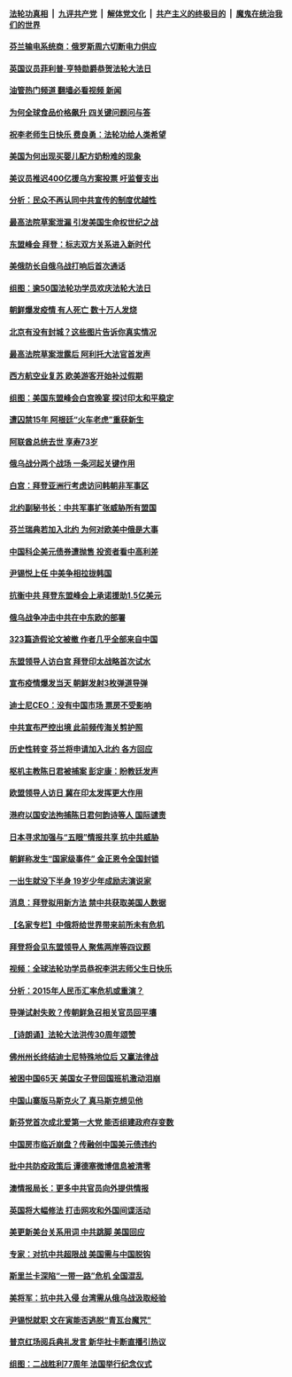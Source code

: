 ####  [法轮功真相](../../../../basic/blob/master/README.md?t=05141131) &nbsp;|&nbsp; [九评共产党](../../../../9ping.md/blob/master/README.md?t=05141131) &nbsp;|&nbsp; [解体党文化](../../../../jtdwh.md/blob/master/README.md?t=05141131)  &nbsp;|&nbsp; [共产主义的终极目的](../../../../gczydzjmd.md/blob/master/README.md?t=05141131) &nbsp;|&nbsp; [魔鬼在统治我们的世界](../../../../mgztzwmdsj.md/blob/master/README.md?t=05141131) 

#### [芬兰输电系统商：俄罗斯周六切断电力供应](../pages/nsc418/n13736351.md?t=05141131) 

#### [英国议员菲利普‧亨特勋爵恭贺法轮大法日](../pages/nsc418/n13736187.md?t=05141131) 

#### [油管热门频道 翻墙必看视频 新闻](http://45.76.130.85:81/youtube.html?05141131)

#### [为何全球食品价格飙升 四关键问题问与答](../pages/nsc418/n13735978.md?t=05141131) 

#### [祝李老师生日快乐 费良勇：法轮功给人类希望](../pages/nsc418/n13736226.md?t=05141131) 

#### [美国为何出现买婴儿配方奶粉难的现象](../pages/nsc418/n13735967.md?t=05141131) 

#### [美议员推迟400亿援乌方案投票 吁监督支出](../pages/nsc418/n13736205.md?t=05141131) 

#### [分析：民众不再认同中共宣传的制度优越性](../pages/nsc418/n13736061.md?t=05141131) 

#### [最高法院草案泄漏 引发美国生命权世纪之战](../pages/nsc418/n13733287.md?t=05141131) 

#### [东盟峰会 拜登：标志双方关系进入新时代](../pages/nsc418/n13735984.md?t=05141131) 

#### [美俄防长自俄乌战打响后首次通话](../pages/nsc418/n13735971.md?t=05141131) 

#### [组图：逾50国法轮功学员欢庆法轮大法日](../pages/nsc418/n13727833.md?t=05141131) 

#### [朝鲜爆发疫情 有人死亡 数十万人发烧](../pages/nsc418/n13735826.md?t=05141131) 

#### [北京有没有封城？这些图片告诉你真实情况](../pages/nsc418/n13735934.md?t=05141131) 

#### [最高法院草案泄露后 阿利托大法官首发声](../pages/nsc418/n13735429.md?t=05141131) 

#### [西方航空业复苏 欧美游客开始补过假期](../pages/nsc418/n13735890.md?t=05141131) 

#### [组图：美国东盟峰会白宫晚宴 探讨印太和平稳定](../pages/nsc418/n13735403.md?t=05141131) 

#### [遭囚禁15年 阿根廷“火车老虎”重获新生](../pages/nsc418/n13735360.md?t=05141131) 

#### [阿联酋总统去世 享寿73岁](../pages/nsc418/n13735742.md?t=05141131) 

#### [俄乌战分两个战场 一条河起关键作用](../pages/nsc418/n13735695.md?t=05141131) 

#### [白宫：拜登亚洲行考虑访问韩朝非军事区](../pages/nsc418/n13735343.md?t=05141131) 

#### [北约副秘书长：中共军事扩张威胁所有盟国](../pages/nsc418/n13733969.md?t=05141131) 

#### [芬兰瑞典若加入北约 为何对欧美中俄是大事](../pages/nsc418/n13734971.md?t=05141131) 

#### [中国科企美元债券遭抛售 投资者看中高利差](../pages/nsc418/n13735182.md?t=05141131) 

#### [尹锡悦上任 中美争相拉拢韩国](../pages/nsc418/n13735045.md?t=05141131) 

#### [抗衡中共 拜登东盟峰会上承诺援助1.5亿美元](../pages/nsc418/n13735000.md?t=05141131) 

#### [俄乌战争冲击中共在中东欧的部署](../pages/nsc418/n13734903.md?t=05141131) 

#### [323篇造假论文被撤 作者几乎全部来自中国](../pages/nsc418/n13734985.md?t=05141131) 

#### [东盟领导人访白宫 拜登印太战略首次试水](../pages/nsc418/n13734738.md?t=05141131) 

#### [宣布疫情爆发当天 朝鲜发射3枚弹道导弹](../pages/nsc418/n13734727.md?t=05141131) 

#### [迪士尼CEO：没有中国市场 票房不受影响](../pages/nsc418/n13734665.md?t=05141131) 

#### [中共宣布严控出境 此前频传海关剪护照](../pages/nsc418/n13734351.md?t=05141131) 

#### [历史性转变 芬兰将申请加入北约 各方回应](../pages/nsc418/n13734455.md?t=05141131) 

#### [枢机主教陈日君被捕案 彭定康：盼教廷发声](../pages/nsc418/n13734545.md?t=05141131) 

#### [欧盟领导人访日 冀在印太发挥更大作用](../pages/nsc418/n13734376.md?t=05141131) 

#### [港府以国安法拘捕陈日君何韵诗等人 国际谴责](../pages/nsc418/n13734434.md?t=05141131) 

#### [日本寻求加强与“五眼”情报共享 抗中共威胁](../pages/nsc418/n13734210.md?t=05141131) 

#### [朝鲜称发生“国家级事件” 金正恩令全国封锁](../pages/nsc418/n13734061.md?t=05141131) 

#### [一出生就没下半身 19岁少年成励志演说家](../pages/nsc418/n13733076.md?t=05141131) 

#### [消息：拜登拟用新方法 禁中共获取美国人数据](../pages/nsc418/n13733783.md?t=05141131) 

#### [【名家专栏】中俄将给世界带来前所未有危机](../pages/nsc418/n13733146.md?t=05141131) 

#### [拜登将会见东盟领导人 聚焦两岸等四议题](../pages/nsc418/n13733647.md?t=05141131) 

#### [视频：全球法轮功学员恭祝李洪志师父生日快乐](../pages/nsc418/n13733692.md?t=05141131) 

#### [分析：2015年人民币汇率危机或重演？](../pages/nsc418/n13733648.md?t=05141131) 

#### [导弹试射失败？传朝鲜急召相关官员回平壤](../pages/nsc418/n13733637.md?t=05141131) 

#### [【诗朗诵】法轮大法洪传30周年颂赞](../pages/nsc418/n13733629.md?t=05141131) 

#### [佛州州长终结迪士尼特殊地位后 又赢法律战](../pages/nsc418/n13733406.md?t=05141131) 

#### [被困中国65天 美国女子登回国班机激动泪崩](../pages/nsc418/n13733521.md?t=05141131) 

#### [中国山寨版马斯克火了 真马斯克想见他](../pages/nsc418/n13733559.md?t=05141131) 

#### [新芬党首次成北爱第一大党 能否组建政府存变数](../pages/nsc418/n13733562.md?t=05141131) 

#### [中国房市临近崩盘？传融创中国美元债违约](../pages/nsc418/n13733285.md?t=05141131) 

#### [批中共防疫政策后 谭德塞微博信息被清零](../pages/nsc418/n13733099.md?t=05141131) 

#### [澳情报局长：更多中共官员向外提供情报](../pages/nsc418/n13732119.md?t=05141131) 

#### [英国将大幅修法 打击网攻和外国间谍活动](../pages/nsc418/n13733031.md?t=05141131) 

#### [美更新美台关系用词 中共跳脚 美国回应](../pages/nsc418/n13732638.md?t=05141131) 

#### [专家：对抗中共超限战 美国需与中国脱钩](../pages/nsc418/n13732800.md?t=05141131) 

#### [斯里兰卡深陷“一带一路”危机 全国混乱](../pages/nsc418/n13732915.md?t=05141131) 

#### [美将军：抗中共入侵 台湾需从俄乌战汲取经验](../pages/nsc418/n13732860.md?t=05141131) 

#### [尹锡悦就职 文在寅能否逃脱“青瓦台魔咒”](../pages/nsc418/n13732873.md?t=05141131) 

#### [普京红场阅兵典礼发言 新华社卡断直播引热议](../pages/nsc418/n13732502.md?t=05141131) 

#### [组图：二战胜利77周年 法国举行纪念仪式](../pages/nsc418/n13732021.md?t=05141131) 

<img src='http://gfw-breaker.win/goodnews/indexes/nsc418.md' width='0px' height='0px'/>
